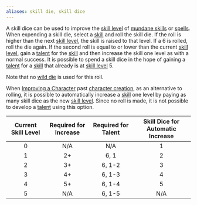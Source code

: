 ```yaml
---
aliases: skill die, skill dice
---
```

   
A skill dice can be used to improve the [skill level](../Skills/Skill%20Level.md) of [mundane skills](../Skills/Skills.md) or [spells](../Magic/Spells%20and%20Magical%20Effects.md). When expending a skill die, select a [skill](../Skills/Skills.md) and roll the skill die. If the roll is higher than the next [skill level](../Skills/Skill%20Level.md), the skill is raised to that level. If a 6 is rolled, roll the die again. If the second roll is equal to or lower than the current [skill level](../Skills/Skill%20Level.md), gain a [talent](../Character%20Options/Talents.md) for the [skill](../Skills/Skills.md) and then increase the skill one level as with a normal success. It is possible to spend a skill dice in the hope of gaining a [talent](../Character%20Options/Talents.md) for a [skill](../Skills/Skills.md) that already is at [skill level](../Skills/Skill%20Level.md) 5.   
   
Note that no [wild die](../Rolling%20Dice/Wild%20Die.md) is used for this roll.   
   
When [Improving a Character](../Character%20Options/Improving%20a%20Character.md) past [character creation](../Character%20Options/Creating%20a%20Character.md), as an alternative to rolling, it is possible to automatically increase a [skill](../Skills/Skills.md) one level by paying as many skill dice as the new [skill level](../Skills/Skill%20Level.md). Since no roll is made, it is not possible to develop a [talent](../Character%20Options/Talents.md) using this option.   
   
| Current Skill Level | Required for Increase | Required for Talent | Skill Dice for Automatic Increase |   
|:-------------------:|:---------------------:|:-------------------:|:---------------------------------:|   
|          0          |          N/A          |         N/A         |                 1                 |   
|          1          |          2+           |        6, 1         |                 2                 |   
|          2          |          3+           |       6, 1-2        |                 3                 |   
|          3          |          4+           |       6, 1-3        |                 4                 |   
|          4          |          5+           |       6, 1-4        |                 5                 |   
|          5          |          N/A          |       6, 1-5        |                N/A                |